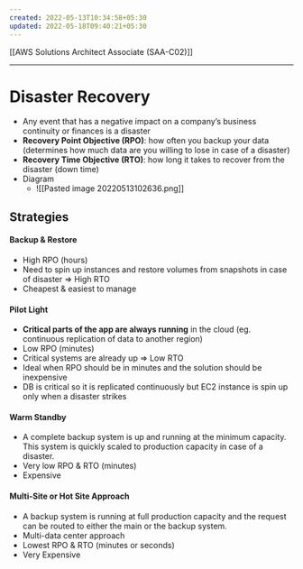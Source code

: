 ```yaml
---
created: 2022-05-13T10:34:58+05:30
updated: 2022-05-18T09:40:21+05:30
---
```

[[AWS Solutions Architect Associate (SAA-C02)]]

---
# Disaster Recovery
-   Any event that has a negative impact on a company’s business continuity or finances is a disaster
-   **Recovery Point Objective (RPO)**: how often you backup your data (determines how much data are you willing to lose in case of a disaster)
-   **Recovery Time Objective (RTO)**: how long it takes to recover from the disaster (down time)
- Diagram
	- ![[Pasted image 20220513102636.png]]

## Strategies

#### Backup & Restore
- High RPO (hours)
- Need to spin up instances and restore volumes from snapshots in case of disaster => High RTO
- Cheapest & easiest to manage

#### Pilot Light
- **Critical parts of the app are always running** in the cloud (eg. continuous replication of data to another region)
- Low RPO (minutes)
- Critical systems are already up => Low RTO
- Ideal when RPO should be in minutes and the solution should be inexpensive
- DB is critical so it is replicated continuously but EC2 instance is spin up only when a disaster strikes

#### Warm Standby
- A complete backup system is up and running at the minimum capacity. This system is quickly scaled to production capacity in case of a disaster.
- Very low RPO & RTO (minutes)
- Expensive

#### Multi-Site or Hot Site Approach
- A backup system is running at full production capacity and the request can be routed to either the main or the backup system.
- Multi-data center approach
- Lowest RPO & RTO (minutes or seconds)
- Very Expensive